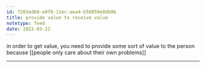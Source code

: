 ```yaml
---
id: 7203adb0-a9f8-11ec-aea4-b58059e8db9b
title: provide value to receive value
notetype: feed
date: 2022-03-22
---
```

in order to get value, you need to provide some sort of value to the person because [[people only care about their own problems]]

---


